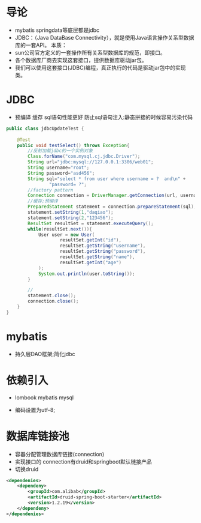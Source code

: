 # 导论
- mybatis springdata等底层都是jdbc
- JDBC：（Java DataBase Connectivity），就是使用Java语言操作关系型数据库的一套API。
本质：
- sun公司官方定义的一套操作所有关系型数据库的规范，即接口。
- 各个数据库厂商去实现这套接口，提供数据库驱动jar包。
- 我们可以使用这套接口(JDBC)编程，真正执行的代码是驱动jar包中的实现类。

# JDBC
- 预编译
缓存 sql语句性能更好
防止sql语句注入:静态拼接的时候容易污染代码
```java
public class jdbcUpdateTest {
    
    @Test
    public void testSelect() throws Exception{
        //反射加载jdbc的一个实例对象
        Class.forName("com.mysql.cj.jdbc.Driver");
        String url="jdbc:mysql://127.0.0.1:3306/web01";
        String username="root";
        String password="asd456";
        String sql="select * from user where username = ?  and\n" +
                "password= ?";
        //factory pattern 
        Connection connection = DriverManager.getConnection(url, username, password);
        //缓存;预编译
        PreparedStatement statement = connection.prepareStatement(sql);
        statement.setString(1,"daqiao");
        statement.setString(2,"123456");
        ResultSet resultSet = statement.executeQuery();
        while(resultSet.next()){
            User user = new User(
                    resultSet.getInt("id"),
                    resultSet.getString("username"),
                    resultSet.getString("password"),
                    resultSet.getString("name"),
                    resultSet.getInt("age")
            );
            System.out.println(user.toString());
        }

        //
        statement.close();
        connection.close();
    }
}
```

# mybatis
- 持久层DAO框架;简化jdbc

# 依赖引入
- lombook mybatis mysql

- 编码设置为utf-8;

#

# 数据库链接池
- 容器分配管理数据库链接(connection)
- 实现接口的 connection有druid和springboot默认链接产品
- 切换druid
```xml
<dependenies>
    <dependeny>
        <groupId>com.alibab</groupId>
        <artifactId>druid-spring-boot-starter</artifactId>
        <version>1.2.19</version>
    </dependeny>
</dependenies>

```